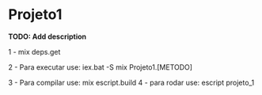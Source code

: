 # Projeto1

**TODO: Add description**

1 - mix deps.get

2 - Para executar use: iex.bat -S mix
Projeto1.[METODO]

3 - Para compilar use: mix escript.build
4 - para rodar use: escript projeto_1

